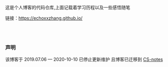 这是个人博客的代码仓库,上面记载着学习历程以及一些感悟随笔

链接：https://echoxxzhang.github.io/

<br>
<br>


### 声明
该博客于 2019.07.06 — 2020-10-10
已停止更新维护
且博客已迁移到 [CS-notes](https://github.com/echoxxzhang/CS-notes)




